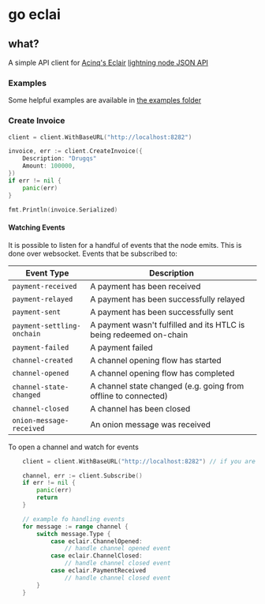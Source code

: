# go eclai

## what?

A simple API client for [Acinq's Eclair](https://github.com/ACINQ/eclair) [lightning node JSON API](https://acinq.github.io/eclair/#introduction)



### Examples

Some helpful examples are available in [the examples folder](./examples)

### Create Invoice

```go
client = client.WithBaseURL("http://localhost:8282")

invoice, err := client.CreateInvoice({
    Description: "Drugqs"
    Amount: 100000,
})
if err != nil {
    panic(err)
}

fmt.Println(invoice.Serialized)

```


#### Watching Events

It is possible to listen for a handful of events that the node emits. This is done over websocket. Events that be subscribed to:

| Event Type                | Description                                                   |
|---------------------------|---------------------------------------------------------------|
| `payment-received`        | A payment has been received                                   |
| `payment-relayed`         | A payment has been successfully relayed                       |
| `payment-sent`            | A payment has been successfully sent                          |
| `payment-settling-onchain`| A payment wasn't fulfilled and its HTLC is being redeemed on-chain |
| `payment-failed`          | A payment failed                                              |
| `channel-created`         | A channel opening flow has started                            |
| `channel-opened`          | A channel opening flow has completed                          |
| `channel-state-changed`   | A channel state changed (e.g. going from offline to connected)|
| `channel-closed`          | A channel has been closed                                     |
| `onion-message-received`  | An onion message was received                                 |

To open a channel and watch for events

```go
    client = client.WithBaseURL("http://localhost:8282") // if you are using polar for a local setup

	channel, err := client.Subscribe()
	if err != nil {
		panic(err)
		return
	}

    // example fo handling events
	for message := range channel {
		switch message.Type {
            case eclair.ChannelOpened:
                // handle channel opened event
            case eclair.ChannelClosed:
                // handle channel closed event
            case eclair.PaymentReceived
                // handle channel closed event
		}
	}
```
